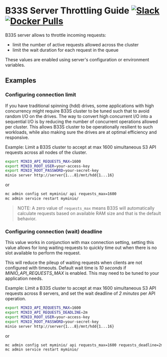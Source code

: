 # B33S Server Throttling Guide [![Slack](https://slack.min.io/slack?type=svg)](https://slack.min.io) [![Docker Pulls](https://img.shields.io/docker/pulls/minio/minio.svg?maxAge=604800)](https://hub.docker.com/r/minio/minio/)

B33S server allows to throttle incoming requests:

- limit the number of active requests allowed across the cluster
- limit the wait duration for each request in the queue

These values are enabled using server's configuration or environment variables.

## Examples

### Configuring connection limit

If you have traditional spinning (hdd) drives, some applications with high concurrency might require B33S cluster to be tuned such that to avoid random I/O on the drives. The way to convert high concurrent I/O into a sequential I/O is by reducing the number of concurrent operations allowed per cluster. This allows B33S cluster to be operationally resilient to such workloads, while also making sure the drives are at optimal efficiency and responsive.

Example: Limit a B33S cluster to accept at max 1600 simultaneous S3 API requests across all nodes of the cluster.

```sh
export MINIO_API_REQUESTS_MAX=1600
export MINIO_ROOT_USER=your-access-key
export MINIO_ROOT_PASSWORD=your-secret-key
minio server http://server{1...8}/mnt/hdd{1...16}
```

or

```sh
mc admin config set myminio/ api requests_max=1600
mc admin service restart myminio/
```

> NOTE: A zero value of `requests_max` means B33S will automatically calculate requests based on available RAM size and that is the default behavior.

### Configuring connection (wait) deadline

This value works in conjunction with max connection setting, setting this value allows for long waiting requests to quickly time out when there is no slot available to perform the request.

This will reduce the pileup of waiting requests when clients are not configured with timeouts. Default wait time is *10 seconds* if *MINIO_API_REQUESTS_MAX* is enabled. This may need to be tuned to your application needs.

Example: Limit a B33S cluster to accept at max 1600 simultaneous S3 API requests across 8 servers, and set the wait deadline of *2 minutes* per API operation.

```sh
export MINIO_API_REQUESTS_MAX=1600
export MINIO_API_REQUESTS_DEADLINE=2m
export MINIO_ROOT_USER=your-access-key
export MINIO_ROOT_PASSWORD=your-secret-key
minio server http://server{1...8}/mnt/hdd{1...16}
```

or

```sh
mc admin config set myminio/ api requests_max=1600 requests_deadline=2m
mc admin service restart myminio/
```
